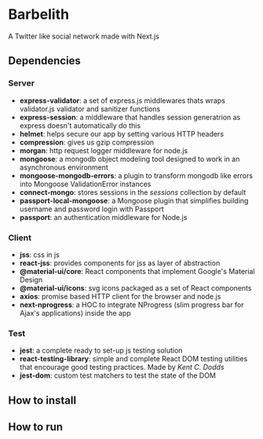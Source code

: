 # Barbelith
A Twitter like social network made with Next.js

## Dependencies
### Server
* **express-validator**: a set of express.js middlewares thats wraps validator.js validator and sanitizer functions
* **express-session**: a middleware that handles session generatrion as express doesn't automatically do this
* **helmet**: helps secure our app by setting various HTTP headers
* **compression**: gives us gzip compression
* **morgan**: http request logger middleware for node.js
* **mongoose**: a mongodb object modeling tool designed to work in an asynchronous environment
* **mongoose-mongodb-errors**: a plugin to transform mongodb like errors into Mongoose ValidationError instances
* **connect-mongo**: stores sessions in the *sessions* collection by default
* **passport-local-mongoose**: a Mongoose plugin that simplifies building username and password login with Passport
* **passport**: an authentication middleware for Node.js
### Client
* **jss**: css in js
* **react-jss**: provides components for jss as layer of abstraction
* **@material-ui/core**: React components that implement Google's Material Design
* **@material-ui/icons**: svg icons packaged as a set of React components
* **axios**: promise based HTTP client for the browser and node.js
* **next-nprogress**: a HOC to integrate NProgress (slim progress bar for Ajax's applications) inside the app
### Test
* **jest**: a complete ready to set-up js testing solution
* **react-testing-library**: simple and complete React DOM testing utilities that encourage good testing practices. Made by *Kent C. Dodds*
* **jest-dom**: custom test matchers to test the state of the DOM

## How to install

## How to run

